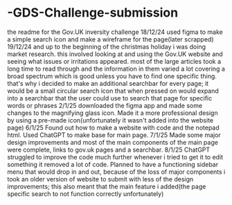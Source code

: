 # -GDS-Challenge-submission
the readme for the Gov.UK inversity challenge
18/12/24 used figma to make a simple search icon and make a wireframe for the page(later scrapped)
19/12/24 and up to the beginning of the christmas holiday i was doing market research. this involved looking at and using the Gov.UK website and seeing what issues or irritations appeared. most of the large articles took a long time to read through and the information in them varied a lot covering a broad spectrum which is good unless you have to find one specific thing. that's why i decided to make an additional searchbar for every page; it would be a small circular search icon that when pressed on would expand into a searchbar that the user could use to search that page for specific words or phrases
2/1/25 downloaded the figma app and made some changes to the magnifying glass icon. Made it a more professional design by using a pre-made icon(unfortunately it wasn't added into the website page)
6/1/25 Found out how to make a website with code and the notepad html. Used ChatGPT to make base for main page.
7/1/25 Made some major design improvements and most of the main components of the main page were complete, links to gov.uk pages and a searchbar.
8/1/25 ChatGPT struggled to improve the code much further whenever i tried to get it to edit something it removed a lot of code. Planned to have a functioning sidebar menu that would drop in and out, because of the loss of major components i took an older version of website to submit with less of the design improvements; this also meant that the main feature i added(the page specific search to not function correctly unfortunately)
